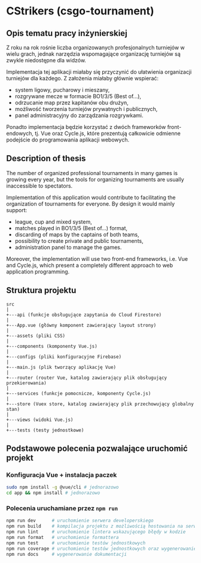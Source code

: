 # CStrikers (csgo-tournament)
## Opis tematu pracy inżynierskiej

Z roku na rok rośnie liczba organizowanych profesjonalnych turniejów w wielu grach, jednak narzędzia wspomagające organizację turniejów są zwykle niedostępne dla widzów.

Implementacja tej aplikacji miałaby się przyczynić do ułatwienia organizacji turniejów dla każdego. Z założenia miałaby głównie wspierać:
- system ligowy, pucharowy i mieszany,
- rozgrywane mecze w formacie BO1/3/5 (Best of...),
- odrzucanie map przez kapitanów obu drużyn,
- możliwość tworzenia turniejów prywatnych i publicznych,
- panel administracyjny do zarządzania rozgrywkami.

Ponadto implementacja będzie korzystać z dwóch frameworków front-endowych, tj. Vue oraz Cycle.js, które prezentują całkowicie odmienne podejście do programowania aplikacji webowych.

## Description of thesis

The number of organized professional tournaments in many games is growing every year, but the tools for organizing tournaments are usually inaccessible to spectators.

Implementation of this application would contribute to facilitating the organization of tournaments for everyone. By design it would mainly support:
- league, cup and mixed system,
- matches played in BO1/3/5 (Best of...) format,
- discarding of maps by the captains of both teams,
- possibility to create private and public tournaments,
- administration panel to manage the games.

Moreover, the implementation will use two front-end frameworks, i.e. Vue and Cycle.js, which present a completely different approach to web application programming.

## Struktura projektu

```
src
|
+---api (funkcje obsługujące zapytania do Cloud Firestore)
|
+---App.vue (główny komponent zawierający layout strony)
|
+---assets (pliki CSS)
|
+---components (komponenty Vue.js)
|
+---configs (pliki konfiguracyjne Firebase)
|
+---main.js (plik tworzący aplikację Vue)
|
+---router (router Vue, katalog zawierający plik obsługujący przekierowania)
|
+---services (funkcje pomocnicze, komponenty Cycle.js)
|
+---store (Vuex store, katalog zawierający plik przechowujący globalny stan)
|
+---views (widoki Vue.js)
|
+---tests (testy jednostkowe)
```

## Podstawowe polecenia pozwalające uruchomić projekt

### Konfiguracja Vue + instalacja paczek

```bash
sudo npm install -g @vue/cli # jednorazowo
cd app && npm install # jednorazowo
```

### Polecenia uruchamiane przez `npm run`

```bash
npm run dev      # uruchomienie serwera developerskiego
npm run build    # kompilacja projektu z możliwością hostowania na serwerach
npm run lint     # uruchomienie lintera wskazującego błędy w kodzie
npm run format   # uruchomienie formattera
npm run test     # uruchomienie testów jednostkowych
npm run coverage # uruchomienie testów jednostkowych oraz wygenerowanie pokrycia
npm run docs     # wygenerowanie dokumentacji
```
